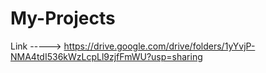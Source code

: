 # My-Projects
Link -----> https://drive.google.com/drive/folders/1yYvjP-NMA4tdI536kWzLcpLl9zjfFmWU?usp=sharing
